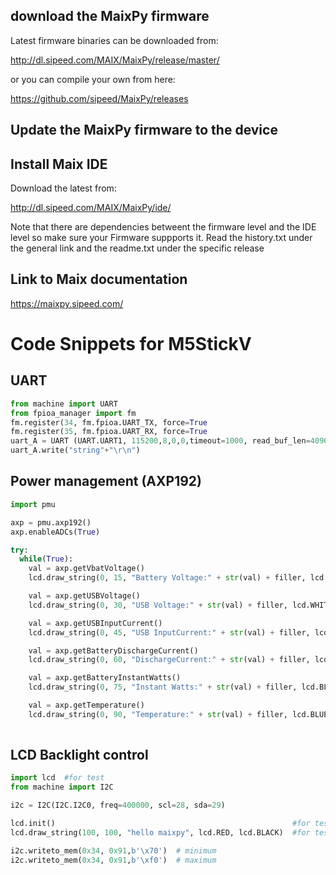 ## download the MaixPy firmware

Latest firmware binaries can be downloaded from:

http://dl.sipeed.com/MAIX/MaixPy/release/master/

or you can compile your own from here:

https://github.com/sipeed/MaixPy/releases


## Update the MaixPy firmware to the device





## Install Maix IDE

Download the latest from:

http://dl.sipeed.com/MAIX/MaixPy/ide/

Note that there are dependencies betweent the firmware level and the IDE level so make sure your Firmware suppports it. 
Read the history.txt under the general link and the readme.txt under the specific release


## Link to Maix documentation

https://maixpy.sipeed.com/



# Code Snippets for M5StickV

##  UART

```` python
from machine import UART
from fpioa_manager import fm
fm.register(34, fm.fpioa.UART_TX, force=True
fm.register(35, fm.fpioa.UART_RX, force=True
uart_A = UART (UART.UART1, 115200,8,0,0,timeout=1000, read_buf_len=4096)
uart_A.write("string"+"\r\n")
````

## Power management (AXP192)
```` python
import pmu

axp = pmu.axp192()
axp.enableADCs(True)

try:
  while(True):
    val = axp.getVbatVoltage()
    lcd.draw_string(0, 15, "Battery Voltage:" + str(val) + filler, lcd.RED, lcd.BLACK)

    val = axp.getUSBVoltage()
    lcd.draw_string(0, 30, "USB Voltage:" + str(val) + filler, lcd.WHITE, lcd.BLACK)

    val = axp.getUSBInputCurrent()
    lcd.draw_string(0, 45, "USB InputCurrent:" + str(val) + filler, lcd.RED, lcd.BLACK)

    val = axp.getBatteryDischargeCurrent()
    lcd.draw_string(0, 60, "DischargeCurrent:" + str(val) + filler, lcd.GREEN, lcd.BLACK)

    val = axp.getBatteryInstantWatts()
    lcd.draw_string(0, 75, "Instant Watts:" + str(val) + filler, lcd.BLUE, lcd.BLACK)

    val = axp.getTemperature()
    lcd.draw_string(0, 90, "Temperature:" + str(val) + filler, lcd.BLUE, lcd.BLACK)
    
````

## LCD Backlight control
````python
import lcd  #for test
from machine import I2C

i2c = I2C(I2C.I2C0, freq=400000, scl=28, sda=29)

lcd.init()                                                     #for test
lcd.draw_string(100, 100, "hello maixpy", lcd.RED, lcd.BLACK)  #for test

i2c.writeto_mem(0x34, 0x91,b'\x70')  # minimum
i2c.writeto_mem(0x34, 0x91,b'\xf0')  # maximum
````
